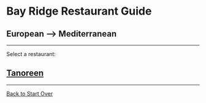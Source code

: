 # Bay Ridge Restaurant Guide
## European --> Mediterranean
---
Select a restaurant:
## [Tanoreen](https://tanoreen.com/)
---
[Back to ](../asian.md)
[Start Over](../home.md)